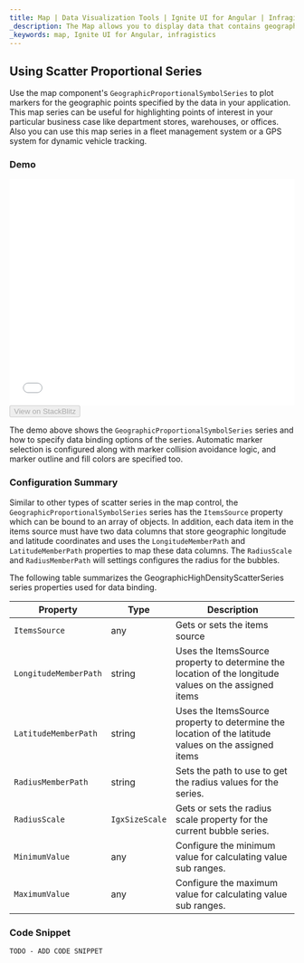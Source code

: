 ```yaml
---
title: Map | Data Visualization Tools | Ignite UI for Angular | Infragistics
_description: The Map allows you to display data that contains geographic locations from view models or geo-spatial data loaded from shape files on geographic imagery maps.View the demo, dependencies, usage and toolbar for more information.
_keywords: map, Ignite UI for Angular, infragistics
---
```


## Using Scatter Proportional Series

Use the map component's `GeographicProportionalSymbolSeries` to plot markers for the geographic points specified by the data in your application. This map series can be useful for highlighting points of interest in your particular business case like department stores, warehouses, or offices. Also you can use this map series in a fleet management system or a GPS system for dynamic vehicle tracking.

### Demo

<div class="sample-container loading" style="height: 400px">
    <iframe id="geo-map-type-scatter-bubble-series-iframe" src='{environment:demosBaseUrl}/maps/geo-map-type-scatter-bubble-series' width="100%" height="100%" seamless frameBorder="0" onload="onXPlatSampleIframeContentLoaded(this);"></iframe>
</div>
<div>
    <button data-localize="stackblitz" disabled class="stackblitz-btn"   data-iframe-id="geo-map-type-scatter-bubble-series-iframe" data-demos-base-url="{environment:demosBaseUrl}">View on StackBlitz
    </button>
</div>

<div class="divider--half"></div>

The demo above shows the `GeographicProportionalSymbolSeries` series and how to specify data binding options of the series. Automatic marker selection is configured along with marker collision avoidance logic, and marker outline and fill colors are specified too.

### Configuration Summary

Similar to other types of scatter series in the map control, the `GeographicProportionalSymbolSeries` series has the `ItemsSource` property which can be bound to an array of objects. In addition, each data item in the items source must have two data columns that store geographic longitude and latitude coordinates and uses the `LongitudeMemberPath` and `LatitudeMemberPath` properties to map these data columns. The `RadiusScale` and `RadiusMemberPath` will settings configures the radius for the bubbles.

The following table summarizes the GeographicHighDensityScatterSeries series properties used for data binding.

| Property              | Type           | Description                                                                                           |
| --------------------- | -------------- | ----------------------------------------------------------------------------------------------------- |
| `ItemsSource`         | any            | Gets or sets the items source                                                                         |
| `LongitudeMemberPath` | string         | Uses the ItemsSource property to determine the location of the longitude values on the assigned items |
| `LatitudeMemberPath`  | string         | Uses the ItemsSource property to determine the location of the latitude values on the assigned items  |
| `RadiusMemberPath`    | string         | Sets the path to use to get the radius values for the series.                                         |
| `RadiusScale`         | `IgxSizeScale` | Gets or sets the radius scale property for the current bubble series.                                 |
| `MinimumValue`        | any            | Configure the minimum value for calculating value sub ranges.                                         |
| `MaximumValue`        | any            | Configure the maximum value for calculating value sub ranges.                                         |

### Code Snippet

<!--Angular -->

```html
TODO - ADD CODE SNIPPET
```

```typescript

```

